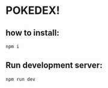 # POKEDEX!

## how to install:

```bash
npm i
```

## Run development server:
```bash
npm run dev

```

